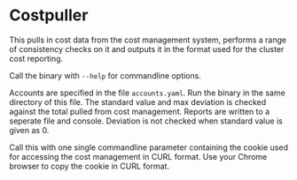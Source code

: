 # Costpuller

This pulls in cost data from the cost management system, performs a range of consistency checks on it and outputs it in the format used for the cluster cost reporting.

Call the binary with `--help` for commandline options.

Accounts are specified in the file `accounts.yaml`. Run the binary in the same directory of this file. The standard value and max deviation is checked against the total pulled from cost management. Reports are written to a seperate file and console. Deviation is not checked when standard value is given as 0.

Call this with one single commandline parameter containing the cookie used for accessing the cost management in CURL format. Use your Chrome browser to copy the cookie in CURL format.
